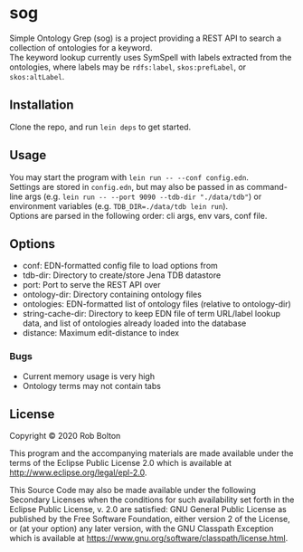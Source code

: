 # sog
Simple Ontology Grep (sog) is a project providing a REST API to search a collection of ontologies for a keyword.  
The keyword lookup currently uses SymSpell with labels extracted from the ontologies, where labels may be `rdfs:label`, `skos:prefLabel`, or `skos:altLabel`.  


## Installation

Clone the repo, and run `lein deps` to get started.  

## Usage

You may start the program with `lein run -- --conf config.edn`.  
Settings are stored in `config.edn`, but may also be passed in as command-line args (e.g. `lein run -- --port 9090 --tdb-dir "./data/tdb"`) or environment variables (e.g. `TDB_DIR=./data/tdb lein run`).  
Options are parsed in the following order: cli args, env vars, conf file.  


## Options

- conf: EDN-formatted config file to load options from
- tdb-dir: Directory to create/store Jena TDB datastore
- port: Port to serve the REST API over
- ontology-dir: Directory containing ontology files
- ontologies: EDN-formatted list of ontology files (relative to ontology-dir)
- string-cache-dir: Directory to keep EDN file of term URL/label lookup data, and list of ontologies already loaded into the database
- distance: Maximum edit-distance to index

### Bugs

- Current memory usage is very high
- Ontology terms may not contain tabs

## License

Copyright © 2020 Rob Bolton

This program and the accompanying materials are made available under the
terms of the Eclipse Public License 2.0 which is available at
http://www.eclipse.org/legal/epl-2.0.

This Source Code may also be made available under the following Secondary
Licenses when the conditions for such availability set forth in the Eclipse
Public License, v. 2.0 are satisfied: GNU General Public License as published by
the Free Software Foundation, either version 2 of the License, or (at your
option) any later version, with the GNU Classpath Exception which is available
at https://www.gnu.org/software/classpath/license.html.
